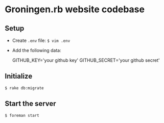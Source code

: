 # Groningen.rb website codebase


## Setup

* Create `.env` file: `$ vim .env`
* Add the following data:

  GITHUB_KEY='your github key'
  GITHUB_SECRET='your github secret'



## Initialize

`$ rake db:migrate`


## Start the server

`$ foreman start`